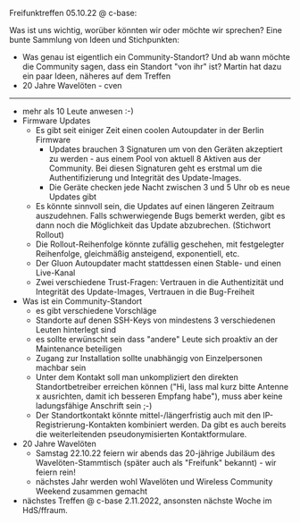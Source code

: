 Freifunktreffen 05.10.22 @ c-base:

Was ist uns wichtig, worüber könnten wir oder möchte wir sprechen? Eine bunte Sammlung von Ideen und Stichpunkten:

- Was genau ist eigentlich ein Community-Standort? Und ab wann möchte die Community sagen, dass ein Standort "von ihr" ist? Martin hat dazu ein paar Ideen, näheres auf dem Treffen
- 20 Jahre Wavelöten - cven

---

- mehr als 10 Leute anwesen :-)
- Firmware Updates
  - Es gibt seit einiger Zeit einen coolen Autoupdater in der Berlin Firmware
    - Updates brauchen 3 Signaturen um von den Geräten akzeptiert zu werden - aus einem Pool von aktuell 8 Aktiven aus der Community. Bei diesen Signaturen geht es erstmal um die Authentifizierung und Integrität des Update-Images.
    - Die Geräte checken jede Nacht zwischen 3 und 5 Uhr ob es neue Updates gibt
  - Es könnte sinnvoll sein, die Updates auf einen längeren Zeitraum auszudehnen. Falls schwerwiegende Bugs bemerkt werden, gibt es dann noch die Möglichkeit das Update abzubrechen. (Stichwort Rollout)
  - Die Rollout-Reihenfolge könnte zufällig geschehen, mit festgelegter Reihenfolge, gleichmäßig ansteigend, exponentiell, etc.
  - Der Gluon Autoupdater macht stattdessen einen Stable- und einen Live-Kanal
  - Zwei verschiedene Trust-Fragen: Vertrauen in die Authentizität und Integrität des Update-Images, Vertrauen in die Bug-Freiheit
- Was ist ein Community-Standort
  - es gibt verschiedene Vorschläge
  - Standorte auf denen SSH-Keys von mindestens 3 verschiedenen Leuten hinterlegt sind
  - es sollte erwünscht sein dass "andere" Leute sich proaktiv an der Maintenance beteiligen
  - Zugang zur Installation sollte unabhängig von Einzelpersonen machbar sein
  - Unter dem Kontakt soll man unkompliziert den direkten Standortbetreiber erreichen können ("Hi, lass mal kurz bitte Antenne x ausrichten, damit ich besseren Empfang habe"),  muss aber keine ladungsfähige Anschrift sein ;-)
  - Der Standortkontakt könnte mittel-/längerfristig auch mit den IP-Registrierung-Kontakten kombiniert werden. Da gibt es auch bereits die weiterleitenden pseudonymisierten Kontaktformulare.
- 20 Jahre Wavelöten
  - Samstag 22.10.22 feiern wir abends das 20-jährige Jubiläum des Wavelöten-Stammtisch (später auch als "Freifunk" bekannt) - wir feiern rein!
  - nächstes Jahr werden wohl Wavelöten und Wireless Community Weekend zusammen gemacht
- nächstes Treffen @ c-base 2.11.2022, ansonsten nächste Woche im HdS/ffraum.

